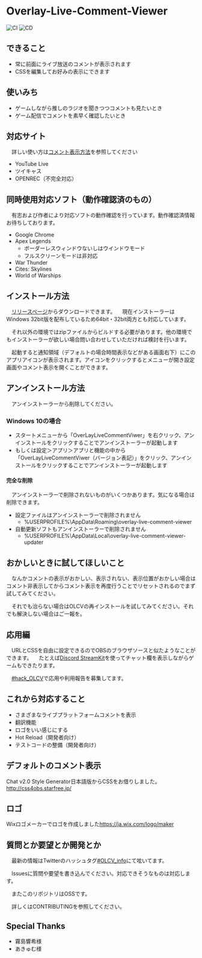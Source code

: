 # Overlay-Live-Comment-Viewer

![CI](https://github.com/LenTakayama/Overlay-Live-Comment-Viewer/workflows/CI/badge.svg)
![CD](https://github.com/LenTakayama/Overlay-Live-Comment-Viewer/workflows/CD(delivery)/badge.svg)

## できること

* 常に前面にライブ放送のコメントが表示されます
* CSSを編集してお好みの表示にできます

## 使いみち

* ゲームしながら推しのラジオを聞きつつコメントも見たいとき
* ゲーム配信でコメントを素早く確認したいとき

## 対応サイト

　詳しい使い方は[コメント表示方法](https://github.com/LenTakayama/Overlay-Live-Comment-Viewer/blob/develop/document/display_comment.md)を参照してください

* YouTube Live
* ツイキャス
* OPENREC（不完全対応）

## 同時使用対応ソフト（動作確認済のもの）

　有志および作者により対応ソフトの動作確認を行っています。動作確認済情報お待ちしております。

* Google Chrome
* Apex Legends
  * ボーダーレスウィンドウないしはウインドウモード
  * フルスクリーンモードは非対応
* War Thunder
* Cites: Skylines
* World of Warships

## インストール方法

　[リリースページ](https://github.com/LenTakayama/Overlay-Live-Comment-Viewer/releases)からダウンロードできます。
　現在インストーラーはWindows 32bit版を配布しているため64bit・32bit両方とも対応しています。

　それ以外の環境ではzipファイルからビルドする必要があります。他の環境でもインストーラーが欲しい場合問い合わせしていただければ検討を行います。

　起動すると通知領域（デフォルトの場合時間表示などがある画面右下）にこのアプリアイコンが表示されます。アイコンをクリックするとメニューが開き設定画面やコメント表示を開くことができます。

## アンインストール方法

　アンインストーラーから削除してください。

### Windows 10の場合

* スタートメニューから「OverLayLiveCommentViwer」を右クリック、アンインストールをクリックすることでアンインストーラーが起動します
* もしくは設定＞アプリ＞アプリと機能の中から「OverLayLiveCommentViwer（バージョン表記）」をクリック、アンインストールをクリックすることでアンインストーラーが起動します

#### 完全な削除

　アンインストーラーで削除されないものがいくつかあります。気になる場合は削除できます。

* 設定ファイルはアンインストーラーで削除されません
  * %USERPROFILE%\AppData\Roaming\overlay-live-comment-viewer
* 自動更新ソフトもアンインストーラーで削除されません
  * %USERPROFILE%\AppData\Local\overlay-live-comment-viewer-updater

## おかしいときに試してほしいこと

　なんかコメントの表示がおかしい、表示されない、表示位置がおかしい場合はコメント非表示してからコメント表示を再度行うことでリセットされるのでまず試してみてください。

　それでも治らない場合はOLCVの再インストールを試してみてください。それでも解決しない場合はご一報を。

## 応用編

　URLとCSSを自由に設定できるのでOBSのブラウザソースと似たようなことができます。
　たとえば[Discord StreamKit](https://streamkit.discord.com/overlay)を使ってチャット欄を表示しながらゲームもできたります。

　[#hack_OLCV](https://twitter.com/hashtag/hack_OLCV?src=hash)で応用や利用報告を募集してます。

## これから対応すること

* さまざまなライブプラットフォームコメントを表示
* 翻訳機能
* ロゴをいい感じにする
* Hot Reload（開発者向け）
* テストコードの整備（開発者向け）

## デフォルトのコメント表示

 Chat v2.0 Style Generator日本語版からCSSをお借りしました。
 <http://css4obs.starfree.jp/>

## ロゴ

 Wixロゴメーカーでロゴを作成しました<https://ja.wix.com/logo/maker>

## 質問とか要望とか開発とか

　最新の情報はTwitterのハッシュタグ[#OLCV_info](https://twitter.com/hashtag/OLCV_info?src=hash)にて呟いてます。

　Issuesに質問や要望を書き込んでください。対応できそうなものは対応します。

　またこのリポジトリはOSSです。

　詳しくはCONTRIBUTINGを参照してください。

## Special Thanks

* 霧島響希様
* あきゅむ様
